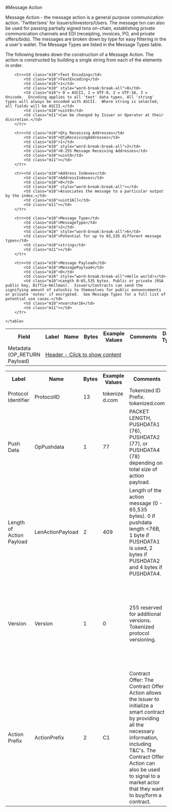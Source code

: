 

#Message Action

Message Action -  the message action is a general purpose communication action. 'Twitter/sms' for Issuers/Investors/Users. The message txn can also be used for passing partially signed txns on-chain, establishing private communication channels and EDI (receipting, invoices, PO, and private offers/bids).  The messages are broken down by type for easy filtering in the a user's wallet.  The Message Types are listed in the Message Types table.

The following breaks down the construction of a Message Action. The action is constructed by building a single string from each of the elements in order.

<div class="ritz grid-container" dir="ltr">
    <table class="waffle" cellspacing="0" cellpadding="0" table-layout=fixed width=100%>
         <tr style='height:19px;'>
            <th style="width:6%" class="s0">Field</th>
            <th style="width:9%" class="s1">Label</th>
            <th style="width:9%" class="s1">Name</th>
            <th style="width:2%" class="s1">Bytes</th>
            <th style="width:29%" class="s1">Example Values</th>
            <th style="width:26%" class="s1">Comments</th>
            <th style="width:5%" class="s1">Data Type</th>
            <th style="width:14%" class="s2">Amendment Restrictions</th>
        </tr>
        <tr>
            <td class="s5" rowspan="6">Metadata (OP_RETURN Payload)</td>
            <td class="m6" colspan="7"><a href="javascript:;" data-popover="type-Header">Header - Click to show content</a></td>
        </tr>



        <tr><td class="m10">Text Encoding</td>
            <td class="m10">TextEncoding</td>
            <td class="m10">1</td>
            <td class="m10" style="word-break:break-all">0</td>
            <td class="m10"> 0 = ASCII, 1 = UTF-8, 2 = UTF-16, 3 = Unicode.  Encoding applies to all 'text' data types. All 'string' types will always be encoded with ASCII.  Where string is selected, all fields will be ASCII.</td>
            <td class="m10">uint8</td>
            <td class="m11">Can be changed by Issuer or Operator at their discretion.</td>
        </tr>

        <tr><td class="m10">Qty Receiving Addresses</td>
            <td class="m10">QtyReceivingAddresses</td>
            <td class="m10">1</td>
            <td class="m10" style="word-break:break-all">2</td>
            <td class="m10">0-255 Message Receiving Addresses</td>
            <td class="m10">uint8</td>
            <td class="m11"></td>
        </tr>

        <tr><td class="m10">Address Indexes</td>
            <td class="m10">AddressIndexes</td>
            <td class="m10">0</td>
            <td class="m10" style="word-break:break-all"></td>
            <td class="m10">Associates the message to a particular output by the index.</td>
            <td class="m10">uint16[]</td>
            <td class="m11"></td>
        </tr>

        <tr><td class="m10">Message Type</td>
            <td class="m10">MessageType</td>
            <td class="m10">2</td>
            <td class="m10" style="word-break:break-all">6</td>
            <td class="m10">Potential for up to 65,535 different message types</td>
            <td class="m10">string</td>
            <td class="m11"></td>
        </tr>

        <tr><td class="m10">Message Payload</td>
            <td class="m10">MessagePayload</td>
            <td class="m10">0</td>
            <td class="m10" style="word-break:break-all">Hello world!</td>
            <td class="m10">Length 0-65,535 bytes. Public or private (RSA public key, Diffie-Hellman).  Issuers/Contracts can send the signifying amount of satoshis to themselves for public announcements or private 'notes' if encrypted.  See Message Types for a full list of potential use cases.</td>
            <td class="m10">nvarchar16</td>
            <td class="m11"></td>
        </tr>

    </table>
</div>


<div class="ui modal" id="type-Header">
    <i class="close icon"></i>
    <div class="content docs-content">
        <table class="ui table">
            <tr style='height:19px;'>
                <th style="width:9%" class="s1">Label</th>
                <th style="width:9%" class="s1">Name</th>
                <th style="width:2%" class="s1">Bytes</th>
                <th style="width:29%" class="s1">Example Values</th>
                <th style="width:26%" class="s1">Comments</th>
                <th style="width:5%" class="s1">Data Type</th>
                <th style="width:14%" class="s2">Amendment Restrictions</th>
            </tr>
            <tr>
                <td class="m10">Protocol Identifier</td>
                <td class="m10">ProtocolID</td>
                <td class="m10">13</td>
                <td class="m10" style="word-break:break-all">tokenized.com</td>
                <td class="m10">Tokenized ID Prefix.  tokenized.com</td>
                <td class="m10">string</td>
                <td class="m11"></td>
            </tr>
            <tr>
                <td class="m10">Push Data</td>
                <td class="m10">OpPushdata</td>
                <td class="m10">1</td>
                <td class="m10" style="word-break:break-all">77</td>
                <td class="m10">PACKET LENGTH, PUSHDATA1 (76), PUSHDATA2 (77), or PUSHDATA4 (78) depending on total size of action payload.</td>
                <td class="m10">opcode</td>
                <td class="m11">Cannot be changed by issuer, operator or smart contract.</td>
            </tr>
            <tr>
                <td class="m10">Length of Action Payload</td>
                <td class="m10">LenActionPayload</td>
                <td class="m10">2</td>
                <td class="m10" style="word-break:break-all">409</td>
                <td class="m10">Length of the action message (0 - 65,535 bytes). 0 if pushdata length <76B, 1 byte if PUSHDATA1 is used, 2 bytes if PUSHDATA2 and 4 bytes if PUSHDATA4.</td>
                <td class="m10">pushdata_length</td>
                <td class="m11">Depends on Action Payload</td>
            </tr>
            <tr>
                <td class="m10">Version</td>
                <td class="m10">Version</td>
                <td class="m10">1</td>
                <td class="m10" style="word-break:break-all">0</td>
                <td class="m10">255 reserved for additional versions. Tokenized protocol versioning.</td>
                <td class="m10">uint8</td>
                <td class="m11">Can be changed by Issuer or Operator at their discretion.  Smart Contract will reject if it hasn't been updated to interpret the specified version.</td>
            </tr>
            <tr>
                <td class="m10">Action Prefix</td>
                <td class="m10">ActionPrefix</td>
                <td class="m10">2</td>
                <td class="m10" style="word-break:break-all">C1</td>
                <td class="m10">Contract Offer: The Contract Offer Action allows the Issuer to initialize a smart contract by providing all the necessary information, including T&C's.  The Contract Offer Action can also be used to signal to a market actor that they want to buy/form a contract.</td>
                <td class="m10">string</td>
                <td class="m11">Cannot be changed by issuer, operator or smart contract.</td>
            </tr>
        </table>
    </div>
</div>

